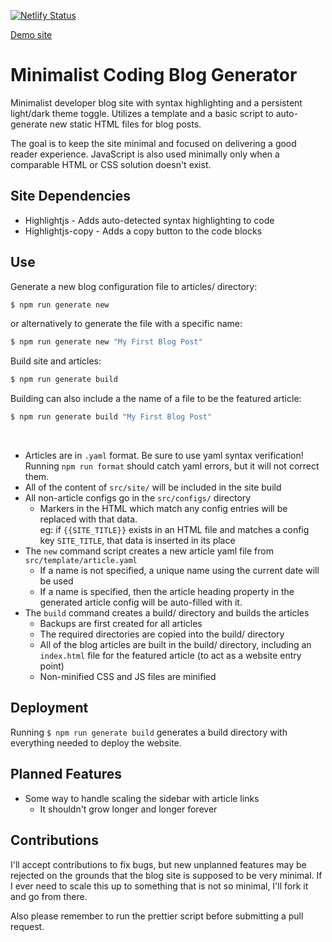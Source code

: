 [![Netlify Status](https://api.netlify.com/api/v1/badges/8006df7f-06b3-4949-8d3e-1f2e6b02b1dd/deploy-status)](https://app.netlify.com/sites/gregoridev/deploys)

[Demo site][demo_url]

# Minimalist Coding Blog Generator

Minimalist developer blog site with syntax highlighting and a persistent light/dark theme toggle.  Utilizes a template and a basic script to auto-generate new static HTML files for blog posts.

The goal is to keep the site minimal and focused on delivering a good reader experience.  JavaScript is also used minimally only when a comparable HTML or CSS solution doesn't exist.

## Site Dependencies

- Highlightjs - Adds auto-detected syntax highlighting to code
- Highlightjs-copy - Adds a copy button to the code blocks

## Use

Generate a new blog configuration file to articles/ directory:
```sh
$ npm run generate new
```
or alternatively to generate the file with a specific name:
```sh
$ npm run generate new "My First Blog Post"
```

Build site and articles:
```sh
$ npm run generate build
```

Building can also include a the name of a file to be the featured article:
```sh
$ npm run generate build "My First Blog Post"
```
<br>

- Articles are in `.yaml` format.  Be sure to use yaml syntax verification!  Running `npm run format` should catch yaml errors, but it will not correct them.
- All of the content of `src/site/` will be included in the site build
- All non-article configs go in the `src/configs/` directory
  * Markers in the HTML which match any config entries will be replaced with that data. <br>
  eg: if `{{SITE_TITLE}}` exists in an HTML file and matches a config key `SITE_TITLE`, that data is inserted in its place
- The `new` command script creates a new article yaml file from `src/template/article.yaml`
  * If a name is not specified, a unique name using the current date will be used
  * If a name is specified, then the article heading property in the generated article config will be auto-filled with it.
- The `build` command creates a build/ directory and builds the articles
  * Backups are first created for all articles
  * The required directories are copied into the build/ directory
  * All of the blog articles are built in the build/ directory, including an `index.html` file for the featured article (to act as a website entry point)
  * Non-minified CSS and JS files are minified

## Deployment

Running `$ npm run generate build` generates a build directory with everything needed to deploy the website.

## Planned Features

- Some way to handle scaling the sidebar with article links
    * It shouldn't grow longer and longer forever

## Contributions

I'll accept contributions to fix bugs, but new unplanned features may be rejected on the grounds that the blog site is supposed to be very minimal. If I ever need to scale this up to something that is not so minimal, I'll fork it and go from there.

Also please remember to run the prettier script before submitting a pull request.


[//]: #
[demo_url]: https://gregoridev.netlify.app/
